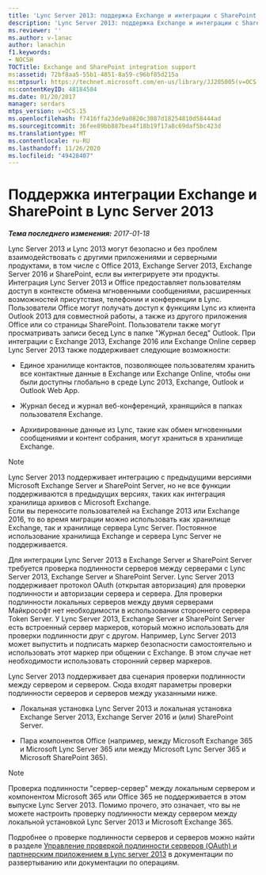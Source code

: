 ```yaml
---
title: 'Lync Server 2013: поддержка Exchange и интеграции с SharePoint'
description: 'Lync Server 2013: поддержка Exchange и интеграции с SharePoint.'
ms.reviewer: ''
ms.author: v-lanac
author: lanachin
f1.keywords:
- NOCSH
TOCTitle: Exchange and SharePoint integration support
ms:assetid: 72bf8aa5-55b1-4851-8a59-c96bf85d215a
ms:mtpsurl: https://technet.microsoft.com/en-us/library/JJ205005(v=OCS.15)
ms:contentKeyID: 48184504
ms.date: 01/20/2017
manager: serdars
mtps_version: v=OCS.15
ms.openlocfilehash: f7416ffa23de9a0820c3087d18254810d58444ad
ms.sourcegitcommit: 36fee89bb887bea4f18b19f17a8c69daf5bc423d
ms.translationtype: MT
ms.contentlocale: ru-RU
ms.lasthandoff: 11/26/2020
ms.locfileid: "49428407"
---
```

# <a name="exchange-and-sharepoint-integration-support-in-lync-server-2013"></a>Поддержка интеграции Exchange и SharePoint в Lync Server 2013

<div data-xmlns="http://www.w3.org/1999/xhtml">

<div class="topic" data-xmlns="http://www.w3.org/1999/xhtml" data-msxsl="urn:schemas-microsoft-com:xslt" data-cs="https://msdn.microsoft.com/">

<div data-asp="https://msdn2.microsoft.com/asp">



</div>

<div id="mainSection">

<div id="mainBody">

<span> </span>

_**Тема последнего изменения:** 2017-01-18_

Lync Server 2013 и Lync 2013 могут безопасно и без проблем взаимодействовать с другими приложениями и серверными продуктами, в том числе с Office 2013, Exchange Server 2013, Exchange Server 2016 и SharePoint, если вы интегрируете эти продукты. Интеграция Lync Server 2013 и Office предоставляет пользователям доступ в контексте обмена мгновенными сообщениями, расширенных возможностей присутствия, телефонии и конференции в Lync. Пользователи Office могут получать доступ к функциям Lync из клиента Outlook 2013 для совместной работы, а также из другого приложения Office или со страницы SharePoint. Пользователи также могут просматривать записи бесед Lync в папке "Журнал бесед" Outlook. При интеграции с Exchange 2013, Exchange 2016 или Exchange Online сервер Lync Server 2013 также поддерживает следующие возможности:

  - Единое хранилище контактов, позволяющее пользователям хранить все контактные данные в Exchange или Exchange Online, чтобы они были доступны глобально в среде Lync 2013, Exchange, Outlook и Outlook Web App.

  - Журнал бесед и журнал веб-конференций, хранящийся в папках пользователя Exchange.

  - Архивированные данные из Lync, такие как обмен мгновенными сообщениями и контент собрания, могут храниться в хранилище Exchange.

<div>


> [!NOTE]  
> Lync Server 2013 поддерживает интеграцию с предыдущими версиями Microsoft Exchange Server и SharePoint Server, но не все функции поддерживаются в предыдущих версиях, таких как интеграция хранилища архивов с Microsoft Exchange.<BR>Если вы переносите пользователей на Exchange 2013 или Exchange 2016, то во время миграции можно использовать как хранилище Exchange, так и хранилище сервера Lync Server. Постоянное использование хранилища Exchange и сервера Lync Server не поддерживается.



</div>

Для интеграции Lync Server 2013 в Exchange Server и SharePoint Server требуется проверка подлинности серверов между серверами с Lync Server 2013, Exchange Server и SharePoint Server. Lync Server 2013 поддерживает протокол OAuth (открытая авторизация) для проверки подлинности и авторизации сервера и сервера. Для проверки подлинности локальных серверов между двумя серверами Майкрософт нет необходимости в использовании стороннего сервера Token Server. У Lync Server 2013, Exchange Server и SharePoint Server есть встроенный сервер маркеров, который можно использовать для проверки подлинности друг с другом. Например, Lync Server 2013 может выпустить и подписать маркер безопасности самостоятельно и использовать этот маркер при общении с Exchange. В этом случае нет необходимости использовать сторонний сервер маркеров.

Lync Server 2013 поддерживает два сценария проверки подлинности между сервером и сервером. Сюда входят параметры проверки подлинности серверов и серверов между указанными ниже.

  - Локальная установка Lync Server 2013 и локальная установка Exchange Server 2013, Exchange Server 2016 и (или) SharePoint Server.

  - Пара компонентов Office (например, между Microsoft Exchange 365 и Microsoft Lync Server 365 или между Microsoft Lync Server 365 и Microsoft SharePoint 365).

<div>


> [!NOTE]  
> Проверка подлинности "сервер-сервер" между локальным сервером и компонентом Microsoft 365 или Office 365 не поддерживается в этом выпуске Lync Server 2013. Помимо прочего, это означает, что вы не можете настроить проверку подлинности между сервером между локальной установкой Lync Server 2013 и Microsoft Exchange 365.



</div>

Подробнее о проверке подлинности серверов и серверов можно найти в разделе [Управление проверкой подлинности серверов (OAuth) и партнерским приложением в Lync server 2013](lync-server-2013-managing-server-to-server-authentication-oauth-and-partner-applications.md) в документации по развертыванию или документации по операциям.

</div>

<span> </span>

</div>

</div>

</div>
